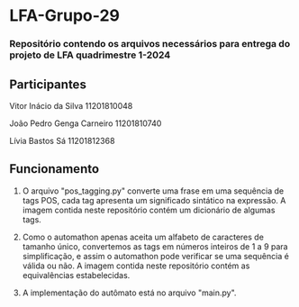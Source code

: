 # LFA-Grupo-29

<h3>Repositório contendo os arquivos necessários para entrega do projeto de LFA quadrimestre 1-2024</h3>

<h2>Participantes</h2>

Vitor Inácio da Silva 11201810048

João Pedro Genga Carneiro 11201810740

Lívia Bastos Sá 11201812368

<h2>Funcionamento</h2>

1. O arquivo "pos_tagging.py" converte uma frase em uma sequência de tags POS, cada tag apresenta um significado sintático na expressão. A imagem contida neste repositório contém um dicionário de algumas tags.

2. Como o automathon apenas aceita um alfabeto de caracteres de tamanho único, convertemos as tags em números inteiros de 1 a 9 para simplificação, e assim o automathon pode verificar se uma sequência é válida ou não. A imagem contida neste repositório contém as equivalências estabelecidas.

3. A implementação do autômato está no arquivo "main.py".

